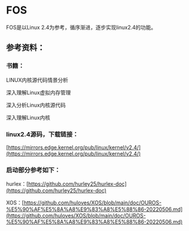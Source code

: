 # FOS

FOS是以Linux 2.4为参考，循序渐进，逐步实现linux2.4的功能。

## 参考资料：

### 书籍：

LINUX内核源代码情景分析

深入理解Linux虚拟内存管理

深入分析Linux内核源代码

深入理解Linux内核

### linux2.4源码，下载链接：

[https://mirrors.edge.kernel.org/pub/linux/kernel/v2.4/](https://mirrors.edge.kernel.org/pub/linux/kernel/v2.4/)

### 启动部分参考如下：

hurlex：[https://github.com/hurley25/hurlex-doc](https://github.com/hurley25/hurlex-doc)

XOS：[https://github.com/huloves/XOS/blob/main/doc/OUROS-%E5%90%AF%E5%8A%A8%E9%83%A8%E5%88%86-20220506.md](https://github.com/huloves/XOS/blob/main/doc/OUROS-%E5%90%AF%E5%8A%A8%E9%83%A8%E5%88%86-20220506.md)